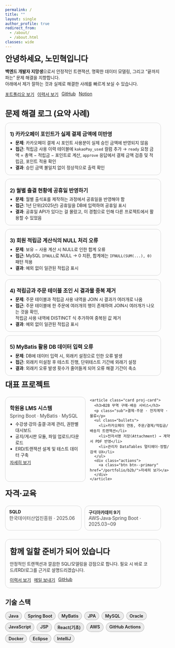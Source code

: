 ```yaml
---
permalink: /
title: ""
layout: single
author_profile: true
redirect_from:
  - /about/
  - /about.html
classes: wide
---
```


<div class="home-wrap">

<section class="hero">
  <h2>안녕하세요, 노민혁입니다</h2>
  <p><strong>백엔드 개발자 지망생</strong>으로서 안정적인 트랜잭션, 명확한 데이터 모델링, 그리고 “끝까지 파는” 문제 해결을 지향합니다.<br>
  아래에서 제가 잘하는 것과 실제로 해결한 사례를 빠르게 보실 수 있습니다.</p>

  <div class="btns">
    <a class="btn btn--primary" href="/portfolio/">포트폴리오 보기</a>
    <a class="btn" href="/cv/">이력서 보기</a>
    <a class="btn" href="https://github.com/freestyle-y" target="_blank" rel="noopener">GitHub</a>
    <a class="btn" href="https://www.notion.so/Dev-Docs-2534f8a9065c8043b6baf42fd9f45e69" target="_blank" rel="noopener">Notion</a>
  </div>
</section>

<br>

<section>
  <h2>문제 해결 로그 (요약 사례)</h2>

  <article class="card">
    <h3>1) 카카오페이 포인트가 실제 결제 금액에 미반영</h3>
    <ul class="bullets">
      <li><strong>문제</strong>: 카카오페이 결제 시 포인트 사용분이 실제 승인 금액에 반영되지 않음</li>
      <li><strong>접근</strong>: 적립금 사용 이력 테이블에 <code>kakaoPay_used</code> 컬럼 추가 → 
        <code>ready</code> 요청 금액 = 총액 − 적립금 − 포인트로 계산, 
        <code>approve</code> 응답에서 결제 금액 검증 및 적립금, 포인트 적용 확인</li>
      <li><strong>결과</strong>: 승인 금액 불일치 없이 정상적으로 출력 확인</li>
    </ul>
  </article>

  <article class="card">
    <h3>2) 월별 출결 현황에 공휴일 반영하기</h3> 
    <ul class="bullets"> 
      <li><strong>문제</strong>: 월별 출석표를 제작하는 과정에서 공휴일을 반영해야 함</li> 
      <li><strong>접근</strong>: 1년 단위(2025년) 공휴일을 DB에 입력하여 공휴일 표시</li> 
      <li><strong>결과</strong>: 공휴일 API가 있다는 걸 몰랐고, 이 경험으로 인해 다른 프로젝트에서 활용할 수 있었음</li> 
    </ul> 
  </article>

  <article class="card">
    <h3>3) 회원 적립금 계산식의 NULL 처리 오류</h3>
    <ul class="bullets">
      <li><strong>문제</strong>: 보유 − 사용 계산 시 NULL로 인한 합계 오류</li>
      <li><strong>접근</strong>: MySQL <code>IFNULL</code>로 NULL → 0 치환, 
        합계에는 <code>IFNULL(SUM(...), 0)</code> 패턴 적용</li>
      <li><strong>결과</strong>: 예외 없이 일관된 적립금 표시</li>
    </ul>
  </article>

  <article class="card">
    <h3>4) 적립금과 주문 테이블 조인 시 결과물 중복 제거</h3>
    <ul class="bullets">
      <li><strong>문제</strong>: 주문 테이블과 적립금 사용 내역을 JOIN 시 결과가 여러개로 나옴</li>
      <li><strong>접근</strong>: 주문 테이블에 한 주문에 여러개의 행이 존재하여 JOIN시 여러개가 나오는 것을 확인,<br>
      							적립금 사용 내역에 DISTINCT 식 추가하여 중복된 값 제거</li>
      <li><strong>결과</strong>: 예외 없이 일관된 적립금 표시</li>
    </ul>
  </article>

  <article class="card"> 
  	<h3>5) MyBatis 활용 DB 데이터 입력 오류</h3> 
  	<ul class="bullets"> 
  	  <li><strong>문제</strong>: DB에 데이터 입력 시, 외래키 설정으로 인한 오류 발생</li> 
  	  <li><strong>접근</strong>: 외래키 미설정 후 테스트 진행, 단위테스트 기간에 외래기 설정</li> 
  	  <li><strong>결과</strong>: 외래키 오류 발생 횟수가 줄어들게 되어 오류 해결 기간이 축소</li> 
  	</ul> 
  </article>
</section>


<section>
  <h2>대표 프로젝트</h2>
  <div class="proj-grid">
    <article class="card proj-card">
      <h3>학원용 LMS 시스템</h3>
      <p class="sub">Spring Boot · MyBatis · MySQL</p>
      <ul class="bullets">
        <li>수강생·강의·출결·과제 관리, 권한별 대시보드</li>
        <li>공지/게시판 모듈, 파일 업로드/다운로드</li>
        <li>ERD/트랜잭션 설계 및 테스트 데이터 구축</li>
      </ul>
      <div class="actions">
        <a class="btn btn--primary" href="/portfolio/lms/">자세히 보기</a>
      </div>
    </article>

    <article class="card proj-card">
      <h3>B2B 무역 구매·배송 서비스</h3>
      <p class="sub">결제·주문 · 전자계약 · 물류</p>
      <ul class="bullets">
        <li>카카오페이 연동, 주문/결제/적립금/배송지 트랜잭션</li>
        <li>전자서명 저장(Attachment) → 계약서 PDF 반영</li>
        <li>관리자 DataTables 멀티헤더·정렬/검색 UX</li>
      </ul>
      <div class="actions">
        <a class="btn btn--primary" href="/portfolio/b2b/">자세히 보기</a>
      </div>
    </article>
  </div>
</section>


<section>
  <h2>자격·교육</h2>
  <ul class="badge-grid">
    <li class="badge card">
      <div class="b-title">SQLD</div>
      <div class="b-sub">한국데이터산업진흥원 · 2025.06</div>
    </li>
    <li class="badge card">
      <div class="b-title">구디아카데미 9기</div>
      <div class="b-sub">AWS·Java·Spring Boot · 2025.03~09</div>
    </li>
  </ul>
</section>

<section class="card cta">
  <h2>함께 일할 준비가 되어 있습니다</h2>
  <p>안정적인 트랜잭션과 깔끔한 SQL/모델링을 강점으로 합니다. 필요 시 바로 코드/ERD/로그를 근거로 설명드리겠습니다.</p>
  <div class="btns">
    <a class="btn btn--primary" href="/cv/">이력서 보기</a>
    <a class="btn" href="mailto:kygh1488@naver.com" rel="noopener">메일 보내기</a>
    <a class="btn" href="https://github.com/freestyle-y" target="_blank" rel="noopener">GitHub</a>
  </div>
</section>

</div><!-- /.home-wrap -->
<section>
  <h2>기술 스택</h2>
  <ul class="stack">
    <li>Java</li><li>Spring Boot</li><li>MyBatis</li><li>JPA</li>
    <li>MySQL</li><li>Oracle</li>
    <li>JavaScript</li><li>JSP</li><li>React(기초)</li>
    <li>AWS</li><li>GitHub Actions</li><li>Docker</li>
    <li>Eclipse</li><li>IntelliJ</li>
  </ul>
</section>

<style>
/* ===== Home local styles (라이트/다크 상위 팔레트 상속) ===== */
.home-wrap{ color: inherit; }
.home-wrap h2{
  font-size: clamp(1.25rem, 1.05rem + .9vw, 1.8rem);
  letter-spacing: -0.01em; line-height: 1.3; margin: .6rem 0 .8rem;
}
.home-wrap h3{ font-size: 1.05rem; margin: .7rem 0 .4rem; }
.hero{ margin-top: .2rem; margin-bottom: .6rem; }
.btns{ display:flex; flex-wrap:wrap; gap:10px; margin: 12px 0 4px; }

/* 카드 공통 */
.card{
  background: inherit; /* 페이지 배경과 동일 */
  border: 1px solid;
  border-color: rgba(128,128,128,.25); /* fallback */
  border-color: color-mix(in oklch, currentColor 18%, transparent);
  border-radius: 14px;
  padding: 12px 14px;
  margin: 10px 0 12px;
  box-shadow: none;
}

/* 리스트/불릿/스택 */
.list{ margin: 0; padding-left: 18px; }
.bullets{ margin: 4px 0 2px; padding-left: 18px; }
.stack{
  list-style: none; margin: 0; padding: 0;
  display: flex; flex-wrap: wrap; gap: 8px;
}
.stack li{
  border: 1px solid color-mix(in oklch, currentColor 30%, transparent);
  background: color-mix(in oklch, currentColor 8%, transparent);
  padding: 4px 10px; border-radius: 999px; font-weight: 600;
}

/* === 메인 강화 컴포넌트 === */

/* 프로젝트 카드 그리드 */
.proj-grid{
  display: grid;
  grid-template-columns: repeat(2, minmax(260px,1fr));
  gap: 14px;
  margin: 8px 0 4px;
}
@media (max-width: 900px){
  .proj-grid{ grid-template-columns: 1fr; }
}
.proj-card .sub{
  opacity: .8;
  margin-top: -2px;
  margin-bottom: 6px;
  font-size: .95rem;
}
.actions{ display:flex; gap:8px; margin-top: 4px; }

/* 숫자 카드 */
.nums{
  display:grid;
  grid-template-columns: repeat(3, minmax(140px,1fr));
  gap: 12px;
}
@media (max-width: 720px){
  .nums{ grid-template-columns: 1fr; }
}
.num{
  border:1px solid color-mix(in oklch, currentColor 18%, transparent);
  border-radius: 14px;
  padding: 14px 16px;
  text-align:center;
  background: color-mix(in oklch, currentColor 6%, transparent);
}
.num strong{
  display:block;
  font-size: clamp(1.2rem, 1rem + 1vw, 1.8rem);
  letter-spacing: -0.01em;
}
.num span{
  display:block; margin-top:2px; opacity:.75;
}

/* 배지(자격/교육) */
.badge-grid{
  list-style:none; margin:0; padding:0;
  display:grid; gap:10px;
  grid-template-columns: repeat(2, minmax(220px,1fr));
}
@media (max-width: 720px){
  .badge-grid{ grid-template-columns: 1fr; }
}
.badge{ padding: 10px 12px; }
.badge .b-title{ font-weight:700; }
.badge .b-sub{ opacity:.8; font-size:.95rem; }

/* CTA 카드 */
.cta{ margin-top: 16px; }
.cta p{ margin: 6px 0 10px; opacity:.95; }

/* 반응형 보정 */
@media (max-width: 720px){
  .btns{ gap:8px; }
}
</style>

<!-- (선택) SEO 보강 JSON-LD -->
<script type="application/ld+json">
{
  "@context":"https://schema.org",
  "@type":"Person",
  "name":"노민혁",
  "jobTitle":"Backend Developer (Junior)",
  "email":"mailto:kygh1488@naver.com",
  "sameAs":["https://github.com/freestyle-y"]
}
</script>
